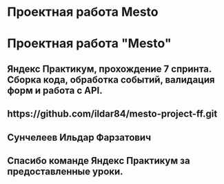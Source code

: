# Проектная работа Mesto
<h1>Проектная работа "Mesto"</h1>
<h2>Яндекс Практикум, прохождение 7 спринта. Сборка кода, обработка событий, валидация форм и работа с API.</h2>
<h2>https://github.com/ildar84/mesto-project-ff.git</h2>
<h2>Сунчелеев Ильдар Фарзатович</h2>
<h2>Спасибо команде Яндекс Практикум за предоставленные уроки.</h2>

